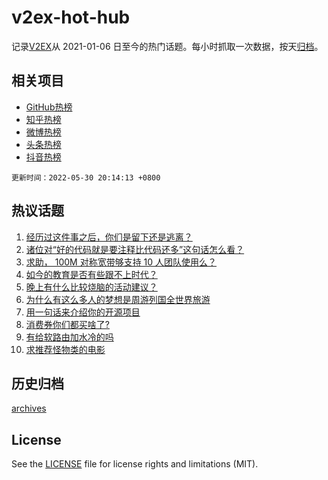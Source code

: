 # v2ex-hot-hub

 记录[V2EX](https://www.v2ex.com/)从 2021-01-06 日至今的热门话题。每小时抓取一次数据，按天[归档](archives)。
 
 ## 相关项目

- [GitHub热榜](https://github.com/lonnyzhang423/github-hot-hub)
- [知乎热榜](https://github.com/lonnyzhang423/zhihu-hot-hub)
- [微博热榜](https://github.com/lonnyzhang423/weibo-hot-hub)
- [头条热榜](https://github.com/lonnyzhang423/toutiao-hot-hub)
- [抖音热榜](https://github.com/lonnyzhang423/douyin-hot-hub)


 `更新时间：2022-05-30 20:14:13 +0800`

## 热议话题

1. [经历过这件事之后，你们是留下还是逃离？](https://www.v2ex.com/t/856160)
1. [诸位对“好的代码就是要注释比代码还多”这句话怎么看？](https://www.v2ex.com/t/856135)
1. [求助， 100M 对称宽带够支持 10 人团队使用么？](https://www.v2ex.com/t/856136)
1. [如今的教育是否有些跟不上时代？](https://www.v2ex.com/t/856196)
1. [晚上有什么比较烧脑的活动建议？](https://www.v2ex.com/t/856110)
1. [为什么有这么多人的梦想是周游列国全世界旅游](https://www.v2ex.com/t/856166)
1. [用一句话来介绍你的开源项目](https://www.v2ex.com/t/856083)
1. [消费券你们都买啥了?](https://www.v2ex.com/t/856122)
1. [有给软路由加水冷的吗](https://www.v2ex.com/t/856142)
1. [求推荐怪物类的电影](https://www.v2ex.com/t/856072)

## 历史归档

[archives](archives)

## License

See the [LICENSE](LICENSE) file for license rights and limitations (MIT).
